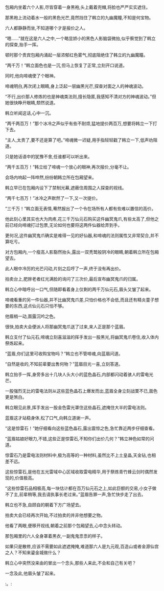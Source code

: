 
包厢内坐着六个人影,尽皆穿着一身黑袍,头上戴着兜帽,将脸也严严实实遮住。

那黑袍上流动着水一般的黑色光芒,竟然挡住了韩立的九幽魔瞳,不知是何宝物。

六人都静静而坐,不知道哪个才是报价之人。

“嗯……”就在这是六人之中,一个略显娇小的黑色人影脑袋微抬,似乎察觉到了韩立的探查,抬手一挥。

顿时那个贵宾包厢内涌起一层浓郁红色雾气,彻底阻绝住了韩立的九幽魔瞳。

“两千万！”韩立面色也是一沉,但马上恢复了正常,立刻开口说道。

同时,他向啼魂使了个眼神。

啼魂明白,再次闭上眼睛,身上泛起一层幽黑光芒,探查对面之人的神魂波动。

“不行,出价那人修炼的也是神魂类法则,擅长隐匿,我感知不清对方的神魂波动。”但她很快睁开眼睛,颓然说道。

韩立听闻这话,心中一沉。

“两千两百万！”那个冰冷之声似乎有些不耐烦,猛地提价两百万,想要将韩立一下打下去。

“主人,太贵了,要不还是算了吧。”啼魂微一迟疑,用手指轻轻戳了韩立一下,低声劝阻道。

只是她话语中的犹豫不舍,任谁都可以听出来。

“两千五百万！”韩立给了啼魂一个放心的眼神,再次报价,分毫不让。

会场内响起一阵哗然,纷纷朝韩立所在包厢望来。

韩立早已在包厢内设下了禁制光幕,遮蔽住周围之人探查的视线。

“两千七百万！”冰冷之声默然了一下,又一次提价。

“三千万！”韩立面无表情,蓦然报出了一个令在场所有人都有些难以置信的高价。

他此刻心里其实也大为肉疼,花三千万仙元石购买这件幽冥鬼爪,有些太高了,但他之前已经向啼魂打过包票,无论如何也要将这两件仙器给弄到手。

更何况,这件幽冥鬼爪确实是难得一见的好仙器,和啼魂的法则属性又非常契合,并不算吃亏。

对方包厢内,一个瘦高人影豁然抬头,露出一双秃鹫般阴冷的眼睛,朝着韩立所在包厢望去。

此人眼中冷厉的光芒闪动,片刻之后哼了一声,终于没有再出价。

拍卖台上,肥胖老者红光满脸的询问了三次价,最后宣布幽冥鬼爪的归属。

韩立心中暗呼出一口气,但随即看着身上仅剩的两千万仙元石,眉头又皱了起来。

啼魂看重的另一件仙器,并不比幽冥鬼爪差,只怕价格也不会低,而且还有精炎童子想要的东西,这点仙元石只怕不够。

他眉梢一动,面露沉吟之色。

很快,拍卖大会便派人将那幽冥鬼爪送了过来,来人正是那个蓝眉。

韩立支付了仙元石,啼魂立刻喜滋滋的挥手发出一股黑光,将幽冥鬼爪卷住,收入体内祭炼起来。

“蓝眉,你们这里可收购宝物吗？”韩立也不管啼魂,向蓝眉问道。

“自然是收的,不知前辈要出售何物？”蓝眉目光一喜,立刻答道。

韩立抬手一挥,身旁多出十几块人头大小的蓝色晶石,内部都闪动着骇人的雷电光芒。

一股强烈无比的雷电法则从这些蓝色晶石上爆发而出,蓝眉全身立刻战栗不已,面色更是煞白。

韩立眼见此景,挥手发出一股金色雷光罩住这些晶石,遮掩住大半的雷电法则。

蓝眉这才站稳身体,松了口气,向韩立道谢一声。

“这是惊雷石！”她仔细看向这些蓝色晶石,露出震惊之色,急忙靠近两步仔细查看。

“蓝眉姑娘好眼力,不错,这些正是惊雷石,不知你们出价几何？”韩立神色如常的问道。

惊雷石乃是雷电法则材料中,极为高等的一种材料,虽然比不上土皇晶,天金钻,也相差不远。

这些惊雷石,是他在五光雷域中心区域收取雷电精华,用于祭炼青竹蜂云剑时偶然发现的,价值极高。

“这些惊雷石品相极高,每一块估计都在百万仙元石之上,如此巨额的交易,小女子做不了主,前辈稍等,我去请执事长老过来。”蓝眉告罪一声,急忙快步走了出去。

韩立也不急,自顾自的朝着下方广场望去。

拍卖大会已经再次开始,不过拍卖的并非他想要之物。

他看了两眼,便移开视线,朝着之前那个包厢望去,心中念头转动。

那包厢里的六人全身罩着黑衣,一副鬼鬼祟祟的样子。

如果只是散修,应该不需要如此遮遮掩掩,难道那六人是九元观,百造山或者金源仙宫之人？不知来鎏金城做什么？

韩立心中突然没来由的冒出一个念头,那些人来此,不会和自己有关吧？

一念及此,他眉头皱了起来。

:。:
